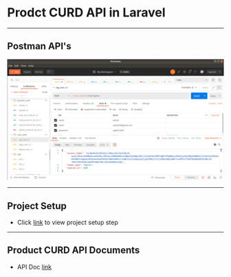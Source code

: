 # Prodct CURD API in Laravel 


---
## Postman API's
<kbd><img src="/readme_docs/imgs/product_curd_api.gif"></img></kbd>

---
## Project Setup
- Click [link](dev_setup_note.md) to view project setup step

---
## Product CURD API Documents
- API Doc [link](https://app.swaggerhub.com/apis-docs/ashish1997it/product_curd_api/)